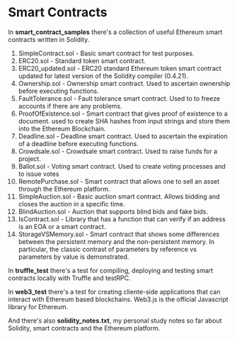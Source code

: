 # Smart Contracts

In **smart_contract_samples** there's a collection of useful Ethereum smart contracts written in Solidity.

1. SimpleContract.sol - Basic smart contract for test purposes. 
2. ERC20.sol - Standard token smart contract.
3. ERC20_updated.sol - ERC20 standard Ethereum token smart contract updated for latest version of the Solidity compiler (0.4.21).
4. Ownership.sol - Ownership smart contract. Used to ascertain ownership before executing functions.
5. FaultTolerance.sol - Fault tolerance smart contract. Used to to freeze accounts if there are any problems.
6. ProofOfExistence.sol - Smart contract that gives proof of existence to a document. used to create SHA hashes from input strings and store them into the Ethereum Blockchain.
7. Deadline.sol - Deadline smart contract. Used to ascertain the expiration of a deadline before executing functions.
8. Crowdsale.sol - Crowdsale smart contract. Used to raise funds for a project.
9. Ballot.sol - Voting smart contract. Used to create voting processes and to issue votes
10. RemotePurchase.sol - Smart contract that allows one to sell an asset through the Ethereum platform.
11. SimpleAuction.sol - Basic auction smart contract. Allows bidding and closes the auction in a specific time.
12. BlindAuction.sol - Auction that supports blind bids and fake bids.
13. IsContract.sol - Library that has a function that can verify if an address is an EOA or a smart contract.
14. StorageVSMemory.sol - Smart contract that shows some differences between the persistent memory and the non-persistent memory. In particular, the classic contrast of parameters by reference vs parameters by value is demonstrated.

In **truffle_test** there's a test for compiling, deploying and testing smart contracts locally with Truffle and testRPC.

In **web3_test** there's a test for creating cliente-side applications that can interact with Ethereum based blockchains.
Web3.js is the official Javascript library for Ethereum.

And there's also **solidity_notes.txt**, my personal study notes so far about Solidity, smart contracts and the Ethereum platform.

